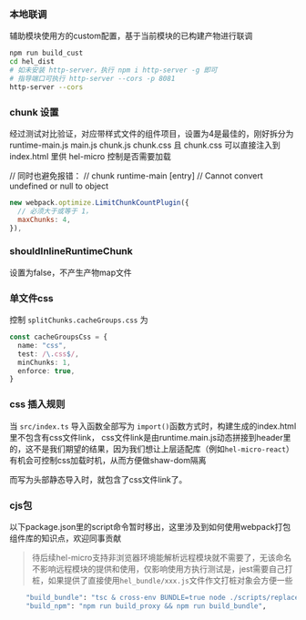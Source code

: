 ### 本地联调
辅助模块使用方的custom配置，基于当前模块的已构建产物进行联调
```bash
npm run build_cust
cd hel_dist
# 如未安装 http-server，执行 npm i http-server -g 即可
# 指导端口可执行 http-server --cors -p 8081
http-server --cors
```

### chunk 设置
经过测试对比验证，对应带样式文件的组件项目，设置为4是最佳的，刚好拆分为 runtime-main.js main.js chunk.js chunk.css
且 chunk.css 可以直接注入到 index.html 里供 hel-micro 控制是否需要加载

//  同时也避免报错：
//  chunk runtime-main [entry]
//  Cannot convert undefined or null to object
```js
new webpack.optimize.LimitChunkCountPlugin({
  // 必须大于或等于 1，
  maxChunks: 4,
}),
```

### shouldInlineRuntimeChunk 
设置为false，不产生产物map文件


### 单文件css
控制 `splitChunks.cacheGroups.css` 为
```ts
const cacheGroupsCss = {
  name: "css",
  test: /\.css$/,
  minChunks: 1,
  enforce: true,
}
```



### css 插入规则
当 `src/index.ts` 导入函数全部写为 `import()`函数方式时，构建生成的index.html里不包含有css文件link，
css文件link是由runtime.main.js动态拼接到header里的，这不是我们期望的结果，因为我们想让上层适配库（例如`hel-micro-react`）
有机会可控制css加载时机，从而方便做shaw-dom隔离

而写为头部静态导入时，就包含了css文件link了。

### cjs包
以下package.json里的script命令暂时移出，这里涉及到如何使用webpack打包组件库的知识点，欢迎同事贡献
> 待后续hel-micro支持非浏览器环境能解析远程模块就不需要了，无该命名不影响远程模块的提供和使用，仅影响使用方执行测试是，jest需要自己打桩，如果提供了直接使用`hel_bundle/xxx.js`文件作文打桩对象会方便一些
```bash
    "build_bundle": "tsc & cross-env BUNDLE=true node ./scripts/replaceToRelativePath.js & cross-env BUNDLE=true node scripts/build.js",
    "build_npm": "npm run build_proxy && npm run build_bundle",
```
